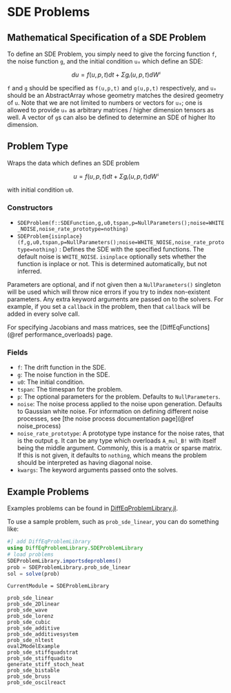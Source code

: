 # SDE Problems

## Mathematical Specification of a SDE Problem

To define an SDE Problem, you simply need to give the forcing function `f`,
the noise function `g`, and the initial condition `u₀` which define an SDE:

```math
du = f(u,p,t)dt + Σgᵢ(u,p,t)dWⁱ
```

`f` and `g` should be specified as `f(u,p,t)` and  `g(u,p,t)` respectively, and `u₀`
should be an AbstractArray whose geometry matches the desired geometry of `u`.
Note that we are not limited to numbers or vectors for `u₀`; one is allowed to
provide `u₀` as arbitrary matrices / higher dimension tensors as well. A vector
of `g`s can also be defined to determine an SDE of higher Ito dimension.

## Problem Type

Wraps the data which defines an SDE problem

```math
u = f(u,p,t)dt + Σgᵢ(u,p,t)dWⁱ
```

with initial condition `u0`.

### Constructors

- `SDEProblem(f::SDEFunction,g,u0,tspan,p=NullParameters();noise=WHITE_NOISE,noise_rate_prototype=nothing)`
- `SDEProblem{isinplace}(f,g,u0,tspan,p=NullParameters();noise=WHITE_NOISE,noise_rate_prototype=nothing)` :
  Defines the SDE with the specified functions. The default noise is `WHITE_NOISE`.
  `isinplace` optionally sets whether the function is inplace or not. This is
  determined automatically, but not inferred.

Parameters are optional, and if not given then a `NullParameters()` singleton
will be used which will throw nice errors if you try to index non-existent
parameters. Any extra keyword arguments are passed on to the solvers. For example,
if you set a `callback` in the problem, then that `callback` will be added in
every solve call.

For specifying Jacobians and mass matrices, see the
[DiffEqFunctions](@ref performance_overloads)
page.

### Fields

* `f`: The drift function in the SDE.
* `g`: The noise function in the SDE.
* `u0`: The initial condition.
* `tspan`: The timespan for the problem.
* `p`: The optional parameters for the problem. Defaults to `NullParameters`.
* `noise`: The noise process applied to the noise upon generation. Defaults to
  Gaussian white noise. For information on defining different noise processes,
  see [the noise process documentation page](@ref noise_process)
* `noise_rate_prototype`: A prototype type instance for the noise rates, that
  is the output `g`. It can be any type which overloads `A_mul_B!` with itself
  being the middle argument. Commonly, this is a matrix or sparse matrix. If
  this is not given, it defaults to `nothing`, which means the problem should
  be interpreted as having diagonal noise.  
* `kwargs`: The keyword arguments passed onto the solves.

## Example Problems

Examples problems can be found in [DiffEqProblemLibrary.jl](https://github.com/JuliaDiffEq/DiffEqProblemLibrary.jl/blob/master/src/sde_premade_problems.jl).

To use a sample problem, such as `prob_sde_linear`, you can do something like:

```julia
#] add DiffEqProblemLibrary
using DiffEqProblemLibrary.SDEProblemLibrary
# load problems
SDEProblemLibrary.importsdeproblems()
prob = SDEProblemLibrary.prob_sde_linear
sol = solve(prob)
```

```@meta
CurrentModule = SDEProblemLibrary
```

```@docs
prob_sde_linear
prob_sde_2Dlinear
prob_sde_wave
prob_sde_lorenz
prob_sde_cubic
prob_sde_additive
prob_sde_additivesystem
prob_sde_nltest
oval2ModelExample
prob_sde_stiffquadstrat
prob_sde_stiffquadito
generate_stiff_stoch_heat
prob_sde_bistable
prob_sde_bruss
prob_sde_oscilreact
```
